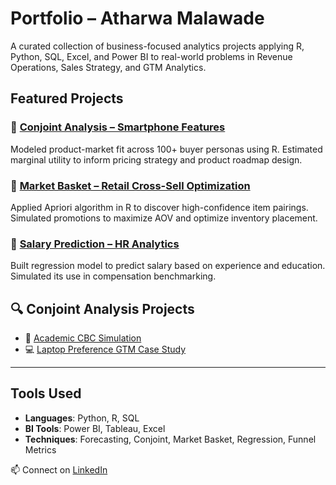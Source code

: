 # Portfolio – Atharwa Malawade

A curated collection of business-focused analytics projects applying R, Python, SQL, Excel, and Power BI to real-world problems in Revenue Operations, Sales Strategy, and GTM Analytics.

## Featured Projects

### 📌 [Conjoint Analysis – Smartphone Features](https://github.com/Atharwa351/Portfolio/tree/main/Financial%20Modelling/Conjoint%20Analysis)
Modeled product-market fit across 100+ buyer personas using R. Estimated marginal utility to inform pricing strategy and product roadmap design.

### 📌 [Market Basket – Retail Cross-Sell Optimization](https://github.com/Atharwa351/Portfolio/tree/main/Financial%20Modelling/Market%20Basket%20Analysis')
Applied Apriori algorithm in R to discover high-confidence item pairings. Simulated promotions to maximize AOV and optimize inventory placement.

### 📌 [Salary Prediction – HR Analytics](https://github.com/Atharwa351/Portfolio/tree/main/Machine%20Learning/Salary%20Prediction)
Built regression model to predict salary based on experience and education. Simulated its use in compensation benchmarking.

## 🔍 Conjoint Analysis Projects

- 📘 [Academic CBC Simulation](./Conjoint%20Analysis/Academic_CBC_Project)
- 💻 [Laptop Preference GTM Case Study](./Conjoint%20Analysis/Laptop_Preference_Case_Study)

---

## Tools Used
- **Languages**: Python, R, SQL
- **BI Tools**: Power BI, Tableau, Excel
- **Techniques**: Forecasting, Conjoint, Market Basket, Regression, Funnel Metrics

📫 Connect on [LinkedIn](https://www.linkedin.com/in/atharwa-malawade-916618222/)
